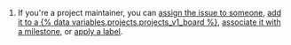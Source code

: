 1. If you're a project maintainer, you can [assign the issue to someone](/issues/tracking-your-work-with-issues/assigning-issues-and-pull-requests-to-other-github-users), [add it to a {% data variables.projects.projects_v1_board %}](/issues/organizing-your-work-with-project-boards/tracking-work-with-project-boards/adding-issues-and-pull-requests-to-a-project-board#adding-issues-and-pull-requests-to-a-project-board-from-the-sidebar), [associate it with a milestone](/issues/using-labels-and-milestones-to-track-work/associating-milestones-with-issues-and-pull-requests), or [apply a label](/issues/using-labels-and-milestones-to-track-work/managing-labels).
